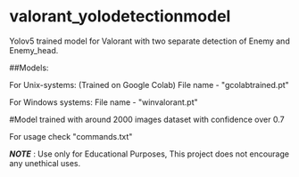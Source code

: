 # valorant_yolodetectionmodel

Yolov5 trained model for Valorant with two separate detection of Enemy and Enemy_head.

##Models:

For Unix-systems: (Trained on Google Colab) File name - "gcolabtrained.pt"

For Windows systems: File name - "winvalorant.pt"

#Model trained with around 2000 images dataset with confidence over 0.7

For usage check "commands.txt"

***NOTE*** : Use only for Educational Purposes, This project does not encourage any unethical uses. 
